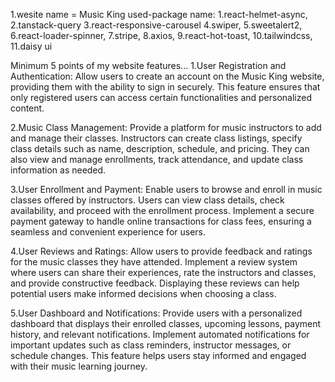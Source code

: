1.wesite name = Music King
used-package name:
1.react-helmet-async,
2.tanstack-query
3.react-responsive-carousel
4.swiper,
5.sweetalert2,
6.react-loader-spinner,
7.stripe,
8.axios,
9.react-hot-toast,
10.tailwindcss,
11.daisy ui

Minimum 5 points of my website features...
1.User Registration and Authentication: Allow users to create an account on the Music King website, providing them with the ability to sign in securely. This feature ensures that only registered users can access certain functionalities and personalized content.

2.Music Class Management: Provide a platform for music instructors to add and manage their classes. Instructors can create class listings, specify class details such as name, description, schedule, and pricing. They can also view and manage enrollments, track attendance, and update class information as needed.

3.User Enrollment and Payment: Enable users to browse and enroll in music classes offered by instructors. Users can view class details, check availability, and proceed with the enrollment process. Implement a secure payment gateway to handle online transactions for class fees, ensuring a seamless and convenient experience for users.

4.User Reviews and Ratings: Allow users to provide feedback and ratings for the music classes they have attended. Implement a review system where users can share their experiences, rate the instructors and classes, and provide constructive feedback. Displaying these reviews can help potential users make informed decisions when choosing a class.

5.User Dashboard and Notifications: Provide users with a personalized dashboard that displays their enrolled classes, upcoming lessons, payment history, and relevant notifications. Implement automated notifications for important updates such as class reminders, instructor messages, or schedule changes. This feature helps users stay informed and engaged with their music learning journey.
